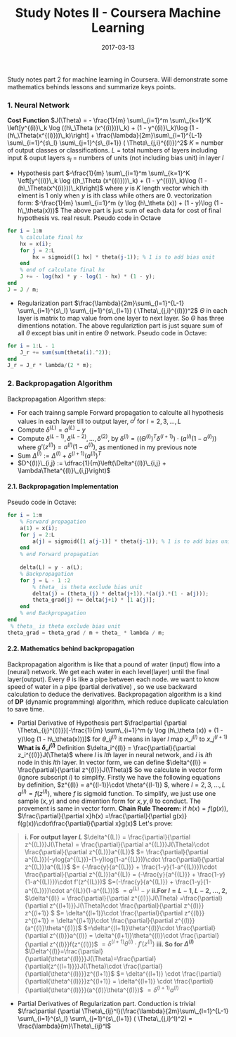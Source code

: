 ﻿---
title: Study Notes II - Coursera Machine Learning
mathjax: true
categories: 机器学习
tags: [机器学习, Coursera, 数学, 学习笔记]
date: 2017-03-13
toc: true
---
Study notes part 2 for machine learning in Coursera. Will demonstrate some mathematics behinds lessons and summarize keys points.

### 1. Neural Network
**Cost Function**
$J(\Theta) = - \frac{1}{m} \sum\_{i=1}^m \sum\_{k=1}^K \left[y^{(i)}\_k \log ((h\_\Theta (x^{(i)}))\_k) + (1 - y^{(i)}\_k)\log (1 - (h\_\Theta(x^{(i)}))\_k)\right] + \frac{\lambda}{2m}\sum\_{l=1}^{L-1} \sum\_{i=1}^{s\_l} \sum\_{j=1}^{s\_{l+1}} ( \Theta\_{j,i}^{(l)})^2$
$K$ = number of output classes or classifications.
$L$ = total numbers of layers including input & ouput layers
$s_l$ = numbers of units (not including bias unit) in layer $l$
<!--more-->

- Hypothesis part
$-\frac{1}{m} \sum\_{i=1}^m \sum\_{k=1}^K \left[y^{(i)}\_k \log ((h_\Theta (x^{(i)}))\_k) + (1 - y^{(i)}\_k)\log (1 - (h\_\Theta(x^{(i)}))\_k)\right]$
where $y$ is $K$ length vector which ith elment is 1 only when $y$ is ith class while others are 0.
vectorization form:
$-\frac{1}{m} \sum\_{i=1}^m (y \log (h\_\theta (x)) + (1 - y)\log (1 - h\_\theta(x)))$
The above part is just sum of each data for cost of final hypothesis vs. real result.
Pseudo code in Octave
```Octave
for i = 1:m
    % calculate final hx
    hx = x(i);
    for j = 2:L
        hx = sigmoid([1 hx] * theta(j-1)); % 1 is to add bias unit
    end
    % end of calculate final hx
    J += - log(hx) * y - log(1 - hx) * (1 - y);
end
J = J / m;
```

- Regularization part
$\frac{\lambda}{2m}\sum\_{l=1}^{L-1} \sum\_{i=1}^{s\_l} \sum\_{j=1}^{s\_{l+1}} ( \Theta\_{j,i}^{(l)})^2$
$\Theta$ in each layer is matrix to map value from one layer to next layer. So $\Theta$ has three dimentions notation.
The above regulariztion part is just square sum of all $\theta$ except bias unit in entire $\Theta$ network.
Pseudo code in Octave:
```Octave
for i = 1:L - 1
    J_r += sum(sum(theta(i).^2));
end
J_r = J_r * lambda/(2 * m);
```
### 2. Backpropagation Algorithm
Backpropagation Algorithm steps:
- For each trainng sample
Forward propagation to calculte all hypothesis values in each layer till to output layer, $a^l$ for $l=2, 3, ..., L$
- Compute $\delta^{(L)}=a^{(L)} - y$
- Compute $\delta^{(L-1)}, \delta^{(L-2)},\dots,\delta^{(2)}$, by $\delta^{(l)} = ((\Theta^{(l)})^T \delta^{(l+1)}) \cdot (a^{(l)}(1 - a^{(l)}))$
where $g'(z^{(l)}) = a^{(l)}(1 - a^{(l)})$, as mentioned in my previous note
- Sum $\Delta^{(l)} := \Delta^{(l)} + \delta^{(l+1)}(a^{(l)})^T$
- $D^{(l)}\_{i,j} := \dfrac{1}{m}\left(\Delta^{(l)}\_{i,j} + \lambda\Theta^{(l)}\_{i,j}\right)$

#### 2.1. Backpropagation Implementation
Pseudo code in Octave:
```Octave
for i = 1:m
    % Forward propagation
    a(1) = x(i);
    for j = 2:L
        a(j) = sigmoid([1 a(j-1)] * theta(j-1)); % 1 is to add bias unit
    end
    % end Forward propagation
    
    delta(L) = y - a(L);
    % Backpropagation
    for j = L - 1 :2
        % theta_ is theta exclude bias unit
        delta(j) = (theta_(j) * delta(j+1)).*(a(j).*(1 - a(j)));
        theta_grad(j) += delta(j+1) * [1 a(j)];
    end
    % end Backpropagation
end
 % theta_ is theta exclude bias unit
theta_grad = theta_grad / m + theta_ * lambda / m;
```
#### 2.2. Mathematics behind backpropagation
Backpropagation algorithm is like that a pound of water (input) flow into a (neural) network. We get each water in each level(layer) until the final layer(output). Every $\theta$ is like a pipe between each node. we want to know speed of water in a pipe (partial derivative) , so we use backward calculation to deduce the derivatives.
Backpropagation algorithm is a kind of **DP** (dynamic programming) algorithm, which reduce duplicate calculation to save time.

- Partial Derivative of Hypothesis part
$\frac\partial {\partial \Theta\_{ij}^{(l)}}[-\frac{1}{m} \sum\_{i=1}^m (y \log (h\_\theta (x)) + (1 - y)\log (1 - h\_\theta(x)))]$
for $\theta\_{ij}^{(l)}$ it means in layer $l$ map $x\_i^{(l)}$ to $x\_{j}^{(l+1)}$
**What is $\delta\_i^{(l)}$**
Definition
$\delta_i^{(l)} = \frac{\partial}{\partial z_i^{(l)}}J(\Theta)$
where $l$ is $lth$ layer in neural network, and $i$ is $ith$ node in this $lth$ layer.
In vector form, we can define $\delta^{(l)} = \frac{\partial}{\partial z^{(l)}}J(\Theta)$
So we calculate in vector form (ignore subscript $i$) to simplify.
Firstly we have the following equations by definition,
$z^{(l)} = a^{(l-1)}\cdot \theta^{(l-1)} $, where $l = 2, 3, ..., L$
$a^{(l)} = f(z^{(l)})$, where $f$ is sigmoid function. 
To simplify, we just use one sample $(x, y)$ and one dimention form for $x, y, \theta$ to conduct. The provement is same in vector form.
**Chain Rule Theorem:** if $h(x)=f(g(x))$, $\frac{\partial}{\partial x}h(x)
=\frac{\partial}{\partial g(x)} f(g(x))\cdot\frac{\partial}{\partial x}g(x)$
Let's prove:
>**i. For output layer $L$** 
$\delta^{(L)} = \frac{\partial}{\partial z^{(L)}}J(\Theta) 
= \frac{\partial}{\partial a^{(L)}}J(\Theta)\cdot  \frac{\partial}{\partial z^{(L)}}a^{(L)}$
$= \frac{\partial}{\partial a^{(L)}}(-ylog(a^{(L)})-(1-y)log(1-a^{(L)}))\cdot  \frac{\partial}{\partial z^{(L)}}a^{(L)}$
$= (-\frac{y}{a^{(L)}} + \frac{1-y}{1-a^{(L)}})\cdot  \frac{\partial}{\partial z^{(L)}}a^{(L)}
= (-\frac{y}{a^{(L)}} + \frac{1-y}{1-a^{(L)}})\cdot f'(z^{(L)})$
$=(-\frac{y}{a^{(L)}} + \frac{1-y}{1-a^{(L)}})\cdot a^{(L)}(1-a^{(L)})$
$=a^{(L)}-y$
**ii.For $l = L-1, L-2, ..., 2,$**
$\delta^{(l)} = \frac{\partial}{\partial z^{(l)}}J(\Theta) =\frac{\partial}{\partial z^{(l+1)}}J(\Theta)\cdot \frac{\partial}{\partial z^{(l)}} z^{(l+1)} $
$= \delta^{(l+1)}\cdot \frac{\partial}{\partial z^{(l)}} z^{(l+1)}
= \delta^{(l+1)}\cdot \frac{\partial}{\partial z^{(l)}}(a^{(l)}\theta^{(l)})$
$=\delta^{(l+1)}\theta^{(l)}\cdot \frac{\partial}{\partial z^{(l)}}a^{(l)}
= \delta^{(l+1)}\theta^{(l)}\cdot \frac{\partial}{\partial z^{(l)}}f(z^{(l)})$
$=\delta^{(l+1)}\theta^{(l)}\cdot f'(z^{(l)})$
**iii. So for $\Delta^{(l)}$** 
$\Delta^{(l)}=\frac{\partial}{\partial{\theta^{(l)}}}J(\Theta)=\frac{\partial}{\partial{z^{(l+1)}}}J(\Theta)\cdot \frac{\partial}{\partial{\theta^{(l)}}}z^{(l+1)}$
$= \delta^{(l+1)} \cdot \frac{\partial}{\partial{\theta^{(l)}}}z^{(l+1)}
= \delta^{(l+1)} \cdot \frac{\partial}{\partial{\theta^{(l)}}}(a^{(l)}\theta^{(l)})$
$=\delta^{(l+1)}a^{(l)}$
- Partial Derivatives of Regularization part.
Conduction is trivial
$\frac\partial {\partial \Theta\_{ij}^l}(\frac{\lambda}{2m}\sum\_{l=1}^{L-1} \sum\_{i=1}^{s\_l} \sum\_{j=1}^{s\_{l+1}} ( \Theta\_{j,i}^l)^2)
= \frac{\lambda}{m}\Theta\_{ij}^l$


